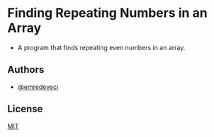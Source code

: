 # Finding Repeating Numbers in an Array

- A program that finds repeating even numbers in an array.
## Authors

- [@emredeveci](https://github.com/emredeveci)


## License

[MIT](https://choosealicense.com/licenses/mit/)

